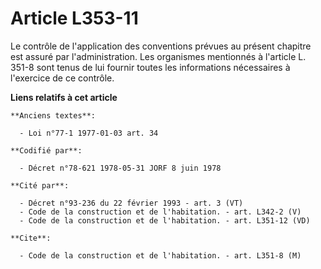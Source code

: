 # Article L353-11

Le contrôle de l'application des conventions prévues au présent chapitre est assuré par l'administration. Les organismes
mentionnés à l'article L. 351-8 sont tenus de lui fournir toutes les informations nécessaires à l'exercice de ce contrôle.

**Liens relatifs à cet article**

	**Anciens textes**:

	  - Loi n°77-1 1977-01-03 art. 34

	**Codifié par**:

	  - Décret n°78-621 1978-05-31 JORF 8 juin 1978

	**Cité par**:

	  - Décret n°93-236 du 22 février 1993 - art. 3 (VT)
	  - Code de la construction et de l'habitation. - art. L342-2 (V)
	  - Code de la construction et de l'habitation. - art. L351-12 (VD)

	**Cite**:

	  - Code de la construction et de l'habitation. - art. L351-8 (M)
